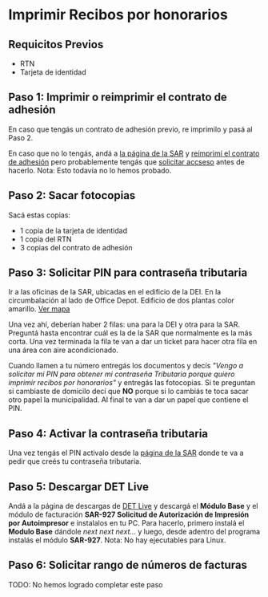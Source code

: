 # Imprimir Recibos por honorarios

## Requicitos Previos

* RTN
* Tarjeta de identidad

## Paso 1: Imprimir o reimprimir el contrato de adhesión

En caso que tengás un contrato de adhesión previo, re imprimilo y pasá al Paso 2.

En caso que no lo tengás, andá a [la página de la SAR](http://www.sar.gob.hn/) y [reimprimí el contrato de adhesión](http://oficinavirtual.sar.gob.hn/deienlinea/solicitudacceso/ReimpresionContrato.aspx) pero probablemente tengás que [solicitar accseso](http://oficinavirtual.sar.gob.hn/deienlinea/solicitudAcceso/FormularioAdhesion.aspx) antes de hacerlo. Nota: Esto todavía no lo hemos probado.

## Paso 2: Sacar fotocopias

Sacá estas copias:

* 1 copia de la tarjeta de identidad
* 1 copia del RTN
* 3 copias del contrato de adhesión

## Paso 3: Solicitar PIN para contraseña tributaria

Ir a las oficinas de la SAR, ubicadas en el edificio de la DEI. En la circumbalación al lado de Office Depot. Edificio de dos plantas color amarillo. [Ver mapa](https://www.google.hn/maps/place/DEI+(Direccion+Ejecutiva+De+Ingresos)/@15.5135046,-88.0381059,17z/data=!4m5!3m4!1s0x0:0x740a955e7125e447!8m2!3d15.5135049!4d-88.0359169?hl=es-419)

Una vez ahí, deberían haber 2 filas: una para la DEI y otra para la SAR. Preguntá hasta encontrar cuál es la de la SAR que normalmente es la más corta. Una vez terminada la fila te van a dar un ticket para hacer otra fila en una área con aire acondicionado.

Cuando llamen a tu número entregás los documentos y decís _"Vengo a solicitar mi PIN para obtener mi contraseña Tributaria porque quiero imprimir recibos por honorarios"_ y entregás las fotocopias. Si te preguntan si cambiaste de domicilo decí que **NO** porque si lo cambiás te toca sacar otro papel la municipalidad. Al final te van a dar un papel que contiene el PIN.

## Paso 4: Activar la contraseña tributaria

Una vez tengás el PIN activalo desde la [página de la SAR](http://oficinavirtual.sar.gob.hn/deienlinea/solicitudacceso/ActivarPin.aspx) donde te va a pedir que creés tu contraseña tributaria.

## Paso 5: Descargar DET Live

Andá a la página de descargas de [DET Live](http://detlive.sar.gob.hn/?q=Descargas) y descargá el **Módulo Base** y el módulo de facturación **SAR-927 Solicitud de Autorización de Impresión por Autoimpresor** e instalalos en tu PC. Para hacerlo, primero instalá el **Modulo Base** dándole _next next next..._ y luego, desde adentro del programa instalás el módulo **SAR-927**.  Nota: No hay ejecutables para Linux.

## Paso 6: Solicitar rango de números de facturas

TODO: No hemos logrado completar este paso
